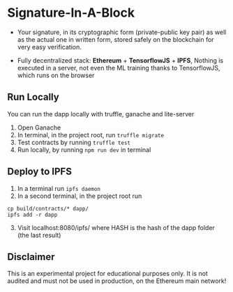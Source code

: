 Signature-In-A-Block
=====================

- Your signature, in its cryptographic form (private-public key pair) as well 
as the actual one in written form, stored safely on the blockchain for 
very easy verification.

- Fully decentralized stack: **Ethereum** + **TensorflowJS** + **IPFS**,
Nothing is executed in a server, not even the ML training thanks to TensorflowJS, which runs on the browser

## Run Locally

You can run the dapp locally with truffle, ganache and lite-server
1. Open Ganache
2. In terminal, in the project root, run `truffle migrate`
3. Test contracts by running `truffle test`
4. Run locally, by running `npm run dev` in terminal

## Deploy to IPFS

1. In a terminal run `ipfs daemon`
2. In a second terminal, in the project root run
```
cp build/contracts/* dapp/
ipfs add -r dapp
```
3. Visit localhost:8080/ipfs/<HASH> where HASH is the hash of the dapp folder
(the last result)

## Disclaimer
This is an experimental project for educational purposes only. It is not audited and must not be used in production, on the Ethereum main network!